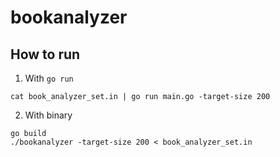 # bookanalyzer

## How to run

1. With `go run`

```
cat book_analyzer_set.in | go run main.go -target-size 200
```

2. With binary

```
go build
./bookanalyzer -target-size 200 < book_analyzer_set.in
